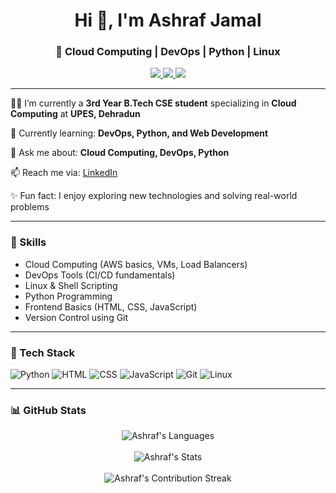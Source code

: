<h1 align="center">Hi 👋, I'm Ashraf Jamal</h1>
<h3 align="center">🚀 Cloud Computing | DevOps | Python | Linux</h3>

<p align="center">
  <a href="https://www.linkedin.com/in/ashraf-jamal-b3955b256">
    <img src="https://img.shields.io/badge/LinkedIn-Connect-blue?style=for-the-badge&logo=linkedin" />
  </a>
  <a href="https://leetcode.com/u/Ashraf_2534/">
    <img src="https://img.shields.io/badge/LeetCode-Practice-orange?style=for-the-badge&logo=leetcode" />
  </a>
  <img src="https://komarev.com/ghpvc/?username=Ashraf2543&label=Profile%20views&color=0e75b6&style=flat" />
</p>

---

🧑‍🎓 I’m currently a **3rd Year B.Tech CSE student** specializing in **Cloud Computing** at **UPES, Dehradun**

🧠 Currently learning: **DevOps, Python, and Web Development**

💬 Ask me about: **Cloud Computing, DevOps, Python**

📫 Reach me via: [LinkedIn](https://www.linkedin.com/in/ashraf-jamal-b3955b256)

✨ Fun fact: I enjoy exploring new technologies and solving real-world problems

---

### 🧰 Skills

- Cloud Computing (AWS basics, VMs, Load Balancers)
- DevOps Tools (CI/CD fundamentals)
- Linux & Shell Scripting
- Python Programming
- Frontend Basics (HTML, CSS, JavaScript)
- Version Control using Git

---

### 🧪 Tech Stack

![Python](https://img.shields.io/badge/Python-3670A0?style=for-the-badge&logo=python&logoColor=ffdd54)
![HTML](https://img.shields.io/badge/HTML-E34F26?style=for-the-badge&logo=html5&logoColor=white)
![CSS](https://img.shields.io/badge/CSS-1572B6?style=for-the-badge&logo=css3&logoColor=white)
![JavaScript](https://img.shields.io/badge/JavaScript-F7DF1E?style=for-the-badge&logo=javascript&logoColor=black)
![Git](https://img.shields.io/badge/Git-F05032?style=for-the-badge&logo=git&logoColor=white)
![Linux](https://img.shields.io/badge/Linux-FCC624?style=for-the-badge&logo=linux&logoColor=black)

---

### 📊 GitHub Stats

<p align="center">
  <img src="https://github-readme-stats.vercel.app/api/top-langs?username=Ashraf2543&show_icons=true&locale=en&layout=compact" alt="Ashraf's Languages" />
  <br/><br/>
  <img src="https://github-readme-stats.vercel.app/api?username=Ashraf2543&show_icons=true&locale=en" alt="Ashraf's Stats" />
  <br/><br/>
  <img src="https://github-readme-streak-stats.herokuapp.com/?user=Ashraf2543&" alt="Ashraf's Contribution Streak" />
</p>
